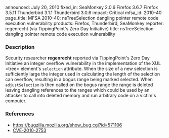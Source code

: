announced: July 20, 2010
fixed_in: SeaMonkey 2.0.6
          Firefox 3.6.7
          Firefox 3.5.11
          Thunderbird 3.1.1
          Thunderbird 3.0.6
impact: Critical
mfsa_id: 2010-40
page_title: MFSA 2010-40: nsTreeSelection dangling pointer remote code execution vulnerability
products: Firefox, Thunderbird, SeaMonkey
reporter: regenrecht (via TippingPoint's Zero Day Initiative)
title: nsTreeSelection dangling pointer remote code execution vulnerability

<h3>Description</h3>

<p>Security researcher <strong>regenrecht</strong> reported via
TippingPoint's Zero Day Initiative an integer overflow vulnerability
in the implementation of the XUL &lt;tree&gt;
element's <code>selection</code> attribute.  When the size of a new
selection is sufficiently large the integer used in calculating the
length of the selection can overflow, resulting in a bogus range being
marked selected.  When <code>adjustSelection</code> is then called on
the bogus range the range is deleted leaving dangling references to
the ranges which could be used by an attacker to call into deleted
memory and run arbitrary code on a victim's computer.</p>

<h3>References</h3>

<ul>
  <li><a href="https://bugzilla.mozilla.org/show_bug.cgi?id=571106">https://bugzilla.mozilla.org/show_bug.cgi?id=571106</a></li>
  <li><a class="ex-ref" href="http://cve.mitre.org/cgi-bin/cvename.cgi?name=CVE-2010-2753">CVE-2010-2753</a></li>
</ul>




